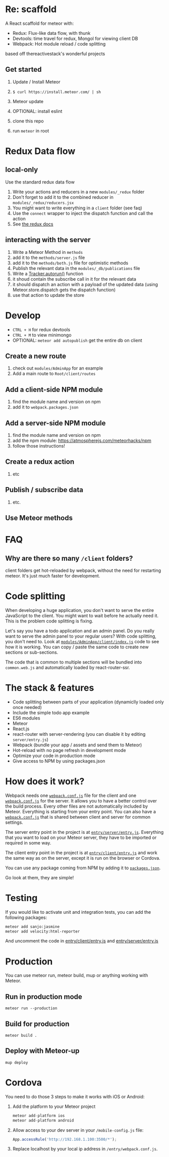 # Re: scaffold
A React scaffold for meteor with:
- Redux: Flux-like data flow, with thunk 
- Devtools: time travel for redux, Mongol for viewing client DB 
- Webpack: Hot module reload / code splitting

based off thereactivestack's wonderful projects

## Get started
1. Update / Install Meteor
  1. `$ curl https://install.meteor.com/ | sh`
  1. Meteor update

1. OPTIONAL: install eslint
1. clone this repo 
1. run `meteor` in root

# Redux Data flow
## local-only
Use the standard redux data flow
1. Write your actions and reducers in a new `modules/_redux` folder
  1. Don't forget to add it to the combined reducer in `modules/_redux/reducers.jsx`
  1. You might want to write everything in a `client` folder (see faq)
1. Use the `connect` wrapper to inject the dispatch function and call the action
  1. See [the redux docs](http://rackt.org/redux/docs/basics/UsageWithReact.html)
  
## interacting with the server
1. Write a Meteor Method in `methods` 
  1. add it to the `methods/server.js` file
  1. add it to the `methods/both.js` file for optimistic methods
1. Publish the relevant data in the `modules/_db/publications` file
1. Write a [Tracker.autorun()](https://github.com/meteor/meteor/wiki/Tracker-Manual) function
  1. it shoud contain the subscribe call in it for the relevant data
  1. it should dispatch an action with a payload of the updated data (using Meteor.store.dispatch gets the dispatch function)
1. use that action to update the store 

# Develop
- `CTRL + H` for redux devtools
- `CTRL + M` to view minimongo
- OPTIONAL: `meteor add autopublish` get the entire db on client

## Create a new route
1. check out `modules/AdminApp` for an example
1. Add a main route to `Root/client/routes` 

## Add a client-side NPM module
1. find the module name and version on npm
1. add it to `webpack.packages.json`

## Add a server-side NPM module
1. find the module name and version on npm
1. add the npm module: https://atmospherejs.com/meteorhacks/npm
1. follow those instructions!


## Create a redux action
1. etc

## Publish / subscribe data
1. etc.

## Use Meteor methods

# FAQ
## Why are there so many `/client` folders?
client folders get hot-reloaded by webpack, without the need for restarting meteor. It's just much faster for development. 

# Code splitting
When developing a huge application, you don't want to serve the entire JavaScript to the client. You might want to wait before he actually need it. This is the problem code splitting is fixing.

Let's say you have a todo application and an admin panel. Do you really want to serve the admin panel to your regular users? With code splitting, you don't need to. Look at [`modules/AdminApp/client/index.js`](https://github.com/thereactivestack/kickstart-hugeapp/blob/master/modules/AdminApp/client/index.js) code to see how it is working. You can copy / paste the same code to create new sections or sub-sections.

The code that is common to multiple sections will be bundled into `common.web.js` and automatically loaded by react-router-ssr.

# The stack & features
- Code splitting between parts of your application (dynamiclly loaded only once needed)
- Include the simple todo app example
- ES6 modules
- Meteor
- React.js
- react-router with server-rendering (you can disable it by editing `server/entry.js`)
- Webpack (bundle your app / assets and send them to Meteor)
- Hot-reload with no page refresh in development mode
- Optimize your code in production mode
- Give access to NPM by using packages.json

# How does it work?
Webpack needs one [`webpack.conf.js`](https://github.com/thereactivestack/kickstart-hugeapp/blob/master/entry/client/webpack.conf.js) file for the client and one [`webpack.conf.js`](https://github.com/thereactivestack/kickstart-hugeapp/blob/master/entry/server/webpack.conf.js) for the server. It allows you to have a better control over the build process. Every other files are not automatically included by Meteor. Everything is starting from your entry point. You can also have a [`webpack.conf.js`](https://github.com/thereactivestack/kickstart-hugeapp/blob/master/entry/webpack.conf.js) that is shared between client and server for common settings.

The server entry point in the project is at [`entry/server/entry.js`](https://github.com/thereactivestack/kickstart-hugeapp/blob/master/entry/server/entry.js). Everything that you want to load on your Meteor server, they have to be imported or required in some way.

The client entry point in the project is at [`entry/client/entry.js`](https://github.com/thereactivestack/kickstart-hugeapp/blob/master/entry/server/entry.js) and work the same way as on the server, except it is run on the browser or Cordova.

You can use any package coming from NPM by adding it to [`packages.json`](https://github.com/thereactivestack/kickstart-hugeapp/blob/master/packages.json).

Go look at them, they are simple!

# Testing
If you would like to activate unit and integration tests, you can add the following packages:		

```sh		
meteor add sanjo:jasmine		
meteor add velocity:html-reporter		
```		

And uncomment the code in [entry/client/entry.js](https://github.com/thereactivestack/kickstart-hugeapp/blob/master/entry/client/entry.js#L15-L25) and [entry/server/entry.js](https://github.com/thereactivestack/kickstart-hugeapp/blob/master/entry/server/entry.js#L17-L24)

# Production
You can use meteor run, meteor build, mup or anything working with Meteor.

## Run in production mode
`meteor run --production`

## Build for production
`meteor build .`

## Deploy with Meteor-up
`mup deploy`

# Cordova
You need to do those 3 steps to make it works with iOS or Android:

1. Add the platform to your Meteor project

    ```javascript
    meteor add-platform ios
    meteor add-platform android
    ```
1. Allow access to your dev server in your `/mobile-config.js` file:

    ```javascript
    App.accessRule('http://192.168.1.100:3500/*');
    ```

1. Replace localhost by your local ip address in `/entry/webpack.conf.js`.
